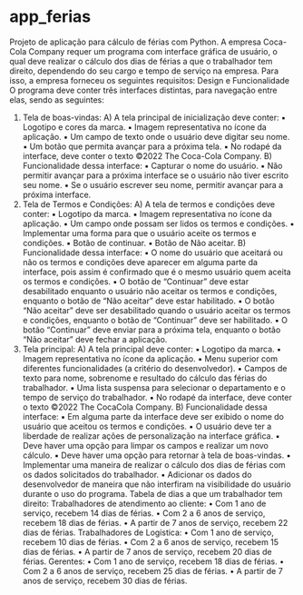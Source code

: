 # app_ferias
Projeto de aplicação para cálculo de férias com Python.
A empresa Coca-Cola Company requer um programa com interface gráfica de
usuário, o qual deve realizar o cálculo dos dias de férias a que o trabalhador tem
direito, dependendo do seu cargo e tempo de serviço na empresa. Para isso, a
empresa forneceu os seguintes requisitos:
Design e Funcionalidade
O programa deve conter três interfaces distintas, para navegação entre elas, sendo
as seguintes:
1. Tela de boas-vindas: A) A tela principal de inicialização deve conter: ▪
Logotipo e cores da marca. ▪ Imagem representativa no ícone da aplicação. ▪
Um campo de texto onde o usuário deve digitar seu nome. ▪ Um botão que
permita avançar para a próxima tela. ▪ No rodapé da interface, deve conter o
texto ©2022 The Coca-Cola Company.
B) Funcionalidade dessa interface: ▪ Capturar o nome do usuário. ▪ Não permitir
avançar para a próxima interface se o usuário não tiver escrito seu nome. ▪ Se o
usuário escrever seu nome, permitir avançar para a próxima interface.
2. Tela de Termos e Condições: A) A tela de termos e condições deve conter:
▪ Logotipo da marca. ▪ Imagem representativa no ícone da aplicação. ▪ Um
campo onde possam ser lidos os termos e condições. ▪ Implementar uma
forma para que o usuário aceite os termos e condições. ▪ Botão de continuar.
▪ Botão de Não aceitar.
B) Funcionalidade dessa interface: ▪ O nome do usuário que aceitará ou não os
termos e condições deve aparecer em alguma parte da interface, pois assim é
confirmado que é o mesmo usuário quem aceita os termos e condições. ▪ O botão
de “Continuar” deve estar desabilitado enquanto o usuário não aceitar os termos e
condições, enquanto o botão de “Não aceitar” deve estar habilitado. ▪ O botão “Não
aceitar” deve ser desabilitado quando o usuário aceitar os termos e condições,
enquanto o botão de “Continuar” deve ser habilitado. ▪ O botão “Continuar” deve
enviar para a próxima tela, enquanto o botão “Não aceitar” deve fechar a aplicação.
3. Tela principal: A) A tela principal deve conter: ▪ Logotipo da marca. ▪
Imagem representativa no ícone da aplicação. ▪ Menu superior com
diferentes funcionalidades (a critério do desenvolvedor). ▪ Campos de texto
para nome, sobrenome e resultado do cálculo das férias do trabalhador. ▪
Uma lista suspensa para selecionar o departamento e o tempo de serviço do
trabalhador. ▪ No rodapé da interface, deve conter o texto ©2022 The CocaCola Company.
B) Funcionalidade dessa interface: ▪ Em alguma parte da interface deve ser exibido
o nome do usuário que aceitou os termos e condições. ▪ O usuário deve ter a
liberdade de realizar ações de personalização na interface gráfica. ▪ Deve haver
uma opção para limpar os campos e realizar um novo cálculo. ▪ Deve haver uma
opção para retornar à tela de boas-vindas. ▪ Implementar uma maneira de realizar o
cálculo dos dias de férias com os dados solicitados do trabalhador. ▪ Adicionar os
dados do desenvolvedor de maneira que não interfiram na visibilidade do usuário
durante o uso do programa.
Tabela de dias a que um trabalhador tem direito:
Trabalhadores de atendimento ao cliente: • Com 1 ano de serviço, recebem 14
dias de férias. • Com 2 a 6 anos de serviço, recebem 18 dias de férias. • A partir de
7 anos de serviço, recebem 22 dias de férias.
Trabalhadores de Logística: • Com 1 ano de serviço, recebem 10 dias de férias. •
Com 2 a 6 anos de serviço, recebem 15 dias de férias. • A partir de 7 anos de
serviço, recebem 20 dias de férias.
Gerentes: • Com 1 ano de serviço, recebem 18 dias de férias. • Com 2 a 6 anos de
serviço, recebem 25 dias de férias. • A partir de 7 anos de serviço, recebem 30 dias
de férias.
